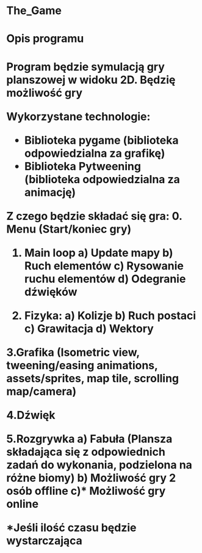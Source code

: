 # The_Game
<h1> Opis programu <h1>
Program będzie symulacją gry planszowej w widoku 2D. Będzię możliwość gry 

Wykorzystane technologie:
- Biblioteka pygame (biblioteka odpowiedzialna za grafikę)
- Biblioteka Pytweening (biblioteka odpowiedzialna za animację)

Z czego będzie składać się gra:
0. Menu (Start/koniec gry)
1. Main loop
   a) Update mapy
   b) Ruch elementów
   c) Rysowanie ruchu elementów
   d) Odegranie dźwięków

2. Fizyka:
a) Kolizje
b) Ruch postaci
c) Grawitacja
d) Wektory  

3.Grafika (Isometric view, tweening/easing animations, assets/sprites, map tile, scrolling map/camera)

4.Dźwięk

5.Rozgrywka
 a) Fabuła (Plansza składająca się z odpowiednich zadań do wykonania, podzielona na różne biomy)
 b) Możliwość gry 2 osób offline
 c)* Możliwość gry online
 
 *Jeśli ilość czasu będzie wystarczająca
